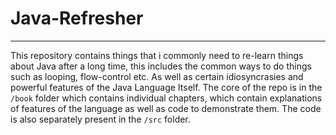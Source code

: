 # Java-Refresher

-----------

This repository contains things that i commonly need to re-learn things about Java after a long time, this includes the common ways to do things such as looping, flow-control etc. As well as certain idiosyncrasies and powerful features of the Java Language Itself.
The core of the repo is in the `/book` folder which contains individual chapters, which contain explanations of features of the language as well as code to demonstrate them.
The code is also separately present in the `/src` folder.